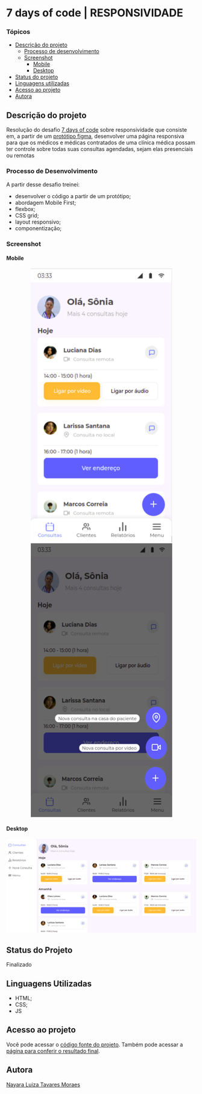 # 7 days of code | RESPONSIVIDADE

### Tópicos

- [Descrição do projeto](#descrição-do-projeto)
    - [Processo de desenvolvimento](#processo-de-desenvolvimento)
    - [Screenshot](#screenshot)
      - [Mobile](#mobile)
      - [Desktop](#desktop)
- [Status do projeto](#status-do-projeto)
- [Linguagens utilizadas](#linguagens-utilizadas) 
- [Acesso ao projeto](#acesso-ao-projeto)
- [Autora](#autora)

## Descrição do projeto

Resolução do desafio [7 days of code](https://7daysofcode.io/) sobre responsividade que consiste em, a partir de um [protótipo figma](https://www.figma.com/file/4OjHFmeHAgfX2JpRymOeA0/7days---Responsividade?node-id=0%3A1), desenvolver uma página responsiva para que os médicos e médicas contratados de uma clínica médica possam ter controle sobre todas suas consultas agendadas, sejam elas presenciais ou remotas 

### Processo de Desenvolvimento
A partir desse desafio treinei: 
* desenvolver o código a partir de um protótipo;
* abordagem Mobile First;
* flexbox;
* CSS grid;
* layout responsivo;
* componentização;

### Screenshot

#### Mobile
<div align="center">
  <img src="./docs/screenshot-mobile.png" alt="Screenshot mobile layout">
  <img src="./docs/screenshot-mobile-active.png" alt="Screenshot mobile menu ativo layout">
</div>

#### Desktop
![screenshot desktop layout](./docs/screenshot-desktop.png)

## Status do Projeto
Finalizado

## Linguagens Utilizadas
* HTML;
* CSS;
* JS

## Acesso ao projeto
Você pode acessar o [código fonte do projeto](https://github.com/nalutm/appointments-control-page). Também pode acessar a [página para conferir o resultado final](https://appointments-control.vercel.app/).

## Autora
[Nayara Luiza Tavares Moraes](https://github.com/nalutm)